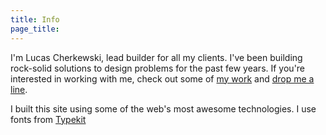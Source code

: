 ```yaml
---
title: Info
page_title: 
---
```


I'm Lucas Cherkewski, lead builder for all my clients. I've been building rock-solid solutions to design problems for the past few years. If you're interested in working with me, check out some of [my work](/work/) and [drop me a line](/contact/).

I built this site using some of the web's most awesome technologies. I use fonts from [Typekit](https://typekit.com)